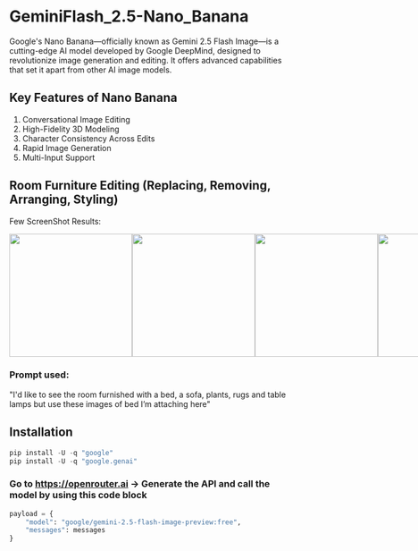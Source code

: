 # GeminiFlash_2.5-Nano_Banana
Google's Nano Banana—officially known as Gemini 2.5 Flash Image—is a cutting-edge AI model developed by Google DeepMind, designed to revolutionize image generation and editing. It offers advanced capabilities that set it apart from other AI image models.

## Key Features of Nano Banana
1. Conversational Image Editing
2. High-Fidelity 3D Modeling
3. Character Consistency Across Edits
4. Rapid Image Generation
5. Multi-Input Support

## Room Furniture Editing (Replacing, Removing, Arranging, Styling)
Few ScreenShot Results:

<div style="display: flex; flex-direction: row;">
    <img src="https://github.com/user-attachments/assets/0ac8759a-dcc6-4e59-8c02-406263d586fb" width="220" />
    <img src="https://github.com/user-attachments/assets/2faec034-8dcd-41d5-b1b4-56945b069ab5" width="220"/>
    <img src="https://github.com/user-attachments/assets/e65c8138-e1a7-4f89-bee2-39b00a497308" width="220" />
    <img src="https://github.com/user-attachments/assets/ee2332d8-ee70-4418-ad94-80cf5de36e9a" width="220" />
</div>

### Prompt used: 
"I'd like to see the room furnished with a bed, a sofa, plants, rugs and table lamps but use these images of bed I’m attaching here"

## Installation

```python
pip install -U -q "google"
pip install -U -q "google.genai"
```
### Go to https://openrouter.ai -> Generate the API and call the model by using this code block
```python
payload = {
    "model": "google/gemini-2.5-flash-image-preview:free",
    "messages": messages
}
```

